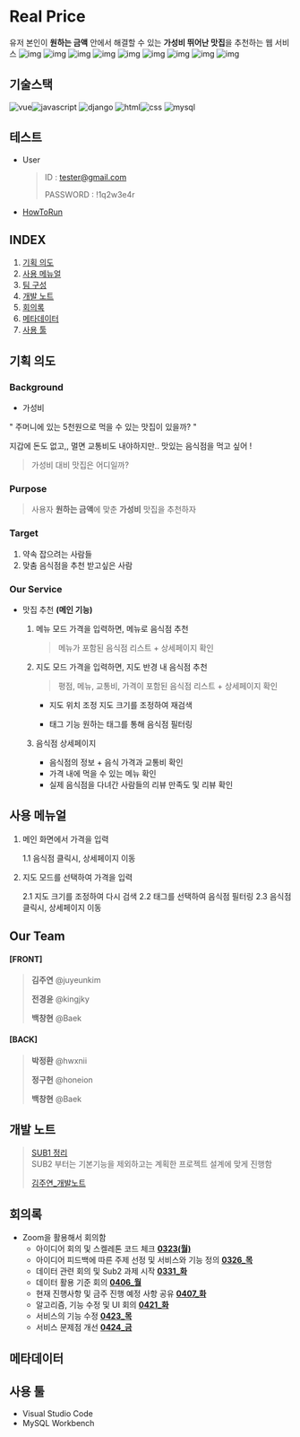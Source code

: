 # **Real Price**
유저 본인이 **원하는 금액** 안에서 해결할 수 있는 **가성비 뛰어난 맛집**을 추천하는 웹 서비스
![img](https://github.com/pjh8827/Portfolio/blob/master/RealPrice/img/%EC%8A%AC%EB%9D%BC%EC%9D%B4%EB%93%9C5.PNG?raw=true)
![img](https://github.com/pjh8827/Portfolio/blob/master/RealPrice/img/%EC%8A%AC%EB%9D%BC%EC%9D%B4%EB%93%9C6.PNG?raw=true)
![img](https://github.com/pjh8827/Portfolio/blob/master/RealPrice/img/%EC%8A%AC%EB%9D%BC%EC%9D%B4%EB%93%9C7.PNG?raw=true)
![img](https://github.com/pjh8827/Portfolio/blob/master/RealPrice/img/%EC%8A%AC%EB%9D%BC%EC%9D%B4%EB%93%9C8.PNG?raw=true)
![img](https://github.com/pjh8827/Portfolio/blob/master/RealPrice/img/%EC%8A%AC%EB%9D%BC%EC%9D%B4%EB%93%9C9.PNG?raw=true)
![img](https://github.com/pjh8827/Portfolio/blob/master/RealPrice/img/%EC%8A%AC%EB%9D%BC%EC%9D%B4%EB%93%9C10.PNG?raw=true)
![img](https://github.com/pjh8827/Portfolio/blob/master/RealPrice/img/%EC%8A%AC%EB%9D%BC%EC%9D%B4%EB%93%9C11.PNG?raw=true)
![img](https://github.com/pjh8827/Portfolio/blob/master/RealPrice/img/%EC%8A%AC%EB%9D%BC%EC%9D%B4%EB%93%9C12.PNG?raw=true)
![img](https://github.com/pjh8827/Portfolio/blob/master/RealPrice/img/%EC%8A%AC%EB%9D%BC%EC%9D%B4%EB%93%9C13.PNG?raw=true)

## **기술스택**

![vue](https://img.shields.io/badge/vue-4.3.0-blue?logo=Vue.js)![javascript](https://img.shields.io/badge/javascript-es6-yellowgreen?logo=javascript)
![django](https://img.shields.io/badge/django-2.2.7-yellow?logo=django)
![html](https://img.shields.io/badge/html-html5-red?logo=html5)![css](https://img.shields.io/badge/css-css3-red?logo=css3)
![mysql](https://img.shields.io/badge/mysql-8.0.19-success?logo=mysql)

## 테스트 

 - User

   > ID : tester@gmail.com  
   >
   > PASSWORD : !1q2w3e4r

- [HowToRun](HowToRun.md)

## INDEX

1. [기획 의도](#기획-의도)
1. [사용 메뉴얼](#사용-메뉴얼)
1. [팀 구성](#팀-구성)
1. [개발 노트](#개발-노트)
1. [회의록](#회의록)
1. [메타데이터](#메타데이터)
1. [사용 툴](#사용-툴)

## **기획 의도**

 ### Background

- 가성비

" 주머니에 있는 5천원으로 먹을 수 있는 맛집이 있을까? "

지갑에 돈도 없고,, 멀면 교통비도 내야하지만..
맛있는 음식점을 먹고 싶어 !

> 가성비 대비 맛집은 어디일까?



 ###  Purpose

> 사용자 **원하는 금액**에 맞춘 **가성비** 맛집을 추천하자



 ###  Target

1. 약속 잡으려는 사람들
2. 맞춤 음식점을 추천 받고싶은 사람



 ###  Our Service

- 맛집 추천 **(메인 기능)**

  1. 메뉴 모드
     가격을 입력하면, 메뉴로 음식점 추천

     > 메뉴가 포함된 음식점 리스트 + 상세페이지 확인

  2. 지도 모드
     가격을 입력하면, 지도 반경 내 음식점 추천

     > 평점, 메뉴, 교통비, 가격이 포함된 음식점 리스트 + 상세페이지 확인

     - 지도 위치 조정
       지도 크기를 조정하여 재검색

     - 태그 기능
       원하는 태그를 통해 음식점 필터링

  3. 음식점 상세페이지

     - 음식점의 정보 + 음식 가격과 교통비 확인
     - 가격 내에 먹을 수 있는 메뉴 확인
     - 실제 음식점을 다녀간 사람들의 리뷰 만족도 및 리뷰 확인

  




## **사용 메뉴얼**

1. 메인 화면에서 가격을 입력

   1.1 음식점 클릭시, 상세페이지 이동

2. 지도 모드를 선택하여 가격을 입력

   2.1 지도 크기를 조정하여 다시 검색
   2.2 태그를 선택하여 음식점 필터링
   2.3 음식점 클릭시, 상세페이지 이동

   

## **Our Team**

#### [FRONT]

> **김주연** @juyeunkim
>
> **전경윤** @kingjky
>
> **백창현** @Baek

#### [BACK]

> **박정환** @hwxnii
>
> **정구헌** @honeion
>
> **백창현** @Baek

## **개발 노트**


> [SUB1 정리](sub1/SUB1정리.md)  
> SUB2 부터는 기본기능을 제외하고는 계획한 프로젝트 설계에 맞게 진행함
>
> [김주연_개발노트](개발노트.md)

## **회의록**

 - Zoom을 활용해서 회의함
   - 아이디어 회의 및 스켈레톤 코드 체크 **[0323(월)](meetingLog/0323(월).md)**
   - 아이디어 피드백에 따른 주제 선정 및 서비스와 기능 정의 **[0326_목](meetingLog/0326(목).md)**
   - 데이터 관련 회의 및 Sub2 과제 시작 **[0331_화](meetingLog/0331(화).md)**
   - 데이터 활용 기준 회의 **[0406_월](meetingLog/0406(월).md)** 
   - 현재 진행사항 및 금주 진행 예정 사항 공유 **[0407_화](meetingLog/0407(화).md)**
   - 알고리즘, 기능 수정 및 UI 회의 **[0421_화](meetingLog/0421(화).md)**
   -  서비스의 기능 수정  **[0423_목](meetingLog/0423(목).md)**
    -  서비스 문제점 개선 **[0424_금](meetingLog/0424(금).md)**
   

## **메타데이터**



## **사용 툴**

- Visual Studio Code 
- MySQL Workbench
